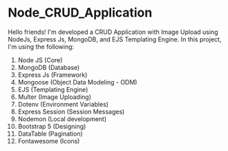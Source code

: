 # Node_CRUD_Application

Hello friends! I'm developed a CRUD Application with Image Upload using NodeJs, Express Js, MongoDB, and EJS Templating Engine.
In this project, I'm using the following: 
1.    Node JS (Core)
2.    MongoDB (Database)
3.    Express Js (Framework)
4.    Mongoose (Object Data Modeling - ODM)
5.    EJS (Templating Engine)
6.    Multer (Image Uploading)
7.    Dotenv (Environment Variables)
8.    Express Session (Session Messages)
9.    Nodemon (Local development)
10.  Bootstrap 5 (Designing)
11.  DataTable (Pagination)
12. Fontawesome (Icons)
